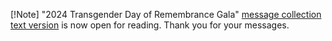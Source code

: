 [!Note] "2024 Transgender Day of Remembrance Gala" [message collection text version](/profile/tdor) is now open for reading. Thank you for your messages.